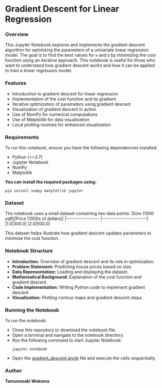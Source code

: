 # Gradient Descent for Linear Regression
### Overview
This Jupyter Notebook explores and implements the gradient descent algorithm for optimizing the parameters of a univariate linear regression model. The goal is to find the best values for *`w`* and *`b`*  by minimizing the cost function using an iterative approach. This notebook is useful for those who want to understand how gradient descent works and how it can be applied to train a linear regression model.
### Features
- Introduction to gradient descent for linear regression
- Implementation of the cost function and its gradient
- Iterative optimization of parameters using gradient descent
- Visualization of gradient descent in action
- Use of NumPy for numerical computations
- Use of Matplotlib for data visualization
- Local plotting routines for enhanced visualization
### Requirements
To run this notebook, ensure you have the following dependencies installed:
- Python (>=3.7)
- Jupyter Notebook
- NumPy
- Matplotlib

**You can install the required packages using:**
```
pip install numpy matplotlib jupyter
```
### Dataset
The notebook uses a small dataset containing two data points:
|Size (1000 sqft)|Price (1000s of dollars)|
|----------------- |-----------------------|
|1.0|300.0|
|2.0|500.0|  

This dataset helps illustrate how gradient descent updates parameters to minimize the cost function.
### Notebook Structure
- **Introduction:** Overview of gradient descent and its role in optimization.
- **Problem Statement:** Predicting house prices based on size.
- **Data Representation:** Loading and displaying the dataset.
- **Mathematical Background:** Explanation of the cost function and gradient descent.
- **Code Implementation:** Writing Python code to implement gradient descent.
- **Visualization:** Plotting contour maps and gradient descent steps.
### Running the Notebook
To run the notebook:
- Clone this repository or download the notebook file.
- Open a terminal and navigate to the notebook directory.
- Run the following command to start Jupyter Notebook:
  ```
  jupyter notebook
  ```
- Open the [gradient_descent.ipynb](https://github.com/tamunoWoks/Linear_Regression_Model_Representation_practice/blob/main/gradient_descent.ipynb) file and execute the cells sequentially.
### Author
**Tamunosaki Wokoma**
